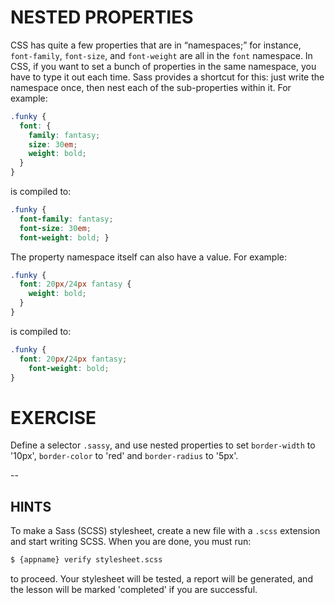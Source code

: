# NESTED PROPERTIES

CSS has quite a few properties that are in “namespaces;” for instance, `font-family`, `font-size`, and `font-weight` are all in the `font` namespace. In CSS, if you want to set a bunch of properties in the same namespace, you have to type it out each time. Sass provides a shortcut for this: just write the namespace once, then nest each of the sub-properties within it. For example:

```scss
.funky {
  font: {
    family: fantasy;
    size: 30em;
    weight: bold;
  }
}
```

is compiled to:

```css
.funky {
  font-family: fantasy;
  font-size: 30em;
  font-weight: bold; }
```

The property namespace itself can also have a value. For example:

```scss
.funky {
  font: 20px/24px fantasy {
    weight: bold;
  }
}
```

is compiled to:

```css
.funky {
  font: 20px/24px fantasy;
    font-weight: bold;
}
```

# EXERCISE

Define a selector `.sassy`, and use nested properties to set `border-width` to '10px', `border-color` to 'red' and `border-radius` to '5px'.

--
## HINTS

To make a Sass (SCSS) stylesheet, create a new file with a `.scss` extension and start writing SCSS. When you are done, you must run:

```sh
$ {appname} verify stylesheet.scss
```

to proceed. Your stylesheet will be tested, a report will be generated, and the lesson will be marked 'completed' if you are successful.
